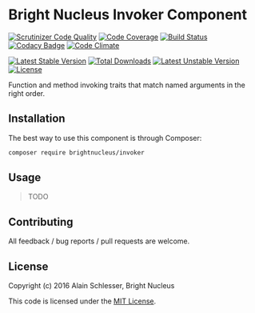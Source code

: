 # Bright Nucleus Invoker Component

[![Scrutinizer Code Quality](https://scrutinizer-ci.com/g/brightnucleus/invoker/badges/quality-score.png?b=master)](https://scrutinizer-ci.com/g/brightnucleus/invoker/?branch=master)
[![Code Coverage](https://scrutinizer-ci.com/g/brightnucleus/invoker/badges/coverage.png?b=master)](https://scrutinizer-ci.com/g/brightnucleus/invoker/?branch=master)
[![Build Status](https://scrutinizer-ci.com/g/brightnucleus/invoker/badges/build.png?b=master)](https://scrutinizer-ci.com/g/brightnucleus/invoker/build-status/master)
[![Codacy Badge](https://api.codacy.com/project/badge/grade/50b6ac5694ae427280eba3efd91cc1ea)](https://www.codacy.com/app/BrightNucleus/invoker)
[![Code Climate](https://codeclimate.com/github/brightnucleus/invoker/badges/gpa.svg)](https://codeclimate.com/github/brightnucleus/invoker)

[![Latest Stable Version](https://poser.pugx.org/brightnucleus/invoker/v/stable)](https://packagist.org/packages/brightnucleus/invoker)
[![Total Downloads](https://poser.pugx.org/brightnucleus/invoker/downloads)](https://packagist.org/packages/brightnucleus/invoker)
[![Latest Unstable Version](https://poser.pugx.org/brightnucleus/invoker/v/unstable)](https://packagist.org/packages/brightnucleus/invoker)
[![License](https://poser.pugx.org/brightnucleus/invoker/license)](https://packagist.org/packages/brightnucleus/invoker)

Function and method invoking traits that match named arguments in the right order.

## Installation

The best way to use this component is through Composer:

```BASH
composer require brightnucleus/invoker
```

## Usage

> TODO

## Contributing

All feedback / bug reports / pull requests are welcome.

## License

Copyright (c) 2016 Alain Schlesser, Bright Nucleus

This code is licensed under the [MIT License](LICENSE).
